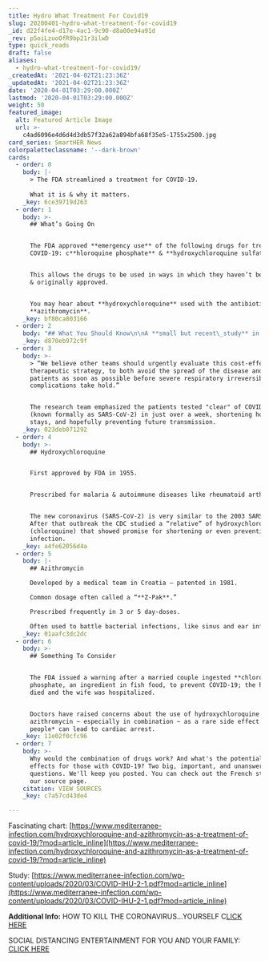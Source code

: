 ```yaml
---
title: Hydro What Treatment For Covid19
slug: 20200401-hydro-what-treatment-for-covid19
_id: d22f4fe4-d17e-4ac1-9c90-d8a00e94a91d
_rev: p5oiLzuoOfR9bp21r3ilwD
type: quick_reads
draft: false
aliases:
  - hydro-what-treatment-for-covid19/
_createdAt: '2021-04-02T21:23:36Z'
_updatedAt: '2021-04-02T21:23:36Z'
date: '2020-04-01T03:29:00.000Z'
lastmod: '2020-04-01T03:29:00.000Z'
weight: 50
featured_image:
  alt: Featured Article Image
  url: >-
    c4ad6096e4d6d4d3db57f32a62a894bfa68f35e5-1755x2500.jpg
card_series: SmartHER News
colorpaletteclassname: '--dark-brown'
cards:
  - order: 0
    body: |-
      > The FDA streamlined a treatment for COVID-19.  
        
      What it is & why it matters.
    _key: 6ce39719d263
  - order: 1
    body: >-
      ## What’s Going On


      The FDA approved **emergency use** of the following drugs for treating
      COVID-19: c**hloroquine phosphate** & **hydroxychloroquine sulfate**.


      This allows the drugs to be used in ways in which they haven’t been tested
      & originally approved.


      You may hear about **hydroxychloroquine** used with the antibiotic
      **azithromycin**.
    _key: bf80ca803166
  - order: 2
    body: "## What You Should Know\n\nA **small but recent\_study** in France showed some positive results of using a combination of hydroxychloroquine and azithromycin for patients with COVID-19.\n\nThe study examined 80 patients who received the drugs. They ranged in age from 18 to 88-yrs-old, more than half had preexisting conditions. **ALL RECOVERED** except two: an 86-yr-old died & a 74-yr-old remained in ICU."
    _key: d870eb972c9f
  - order: 3
    body: >-
      > “We believe other teams should urgently evaluate this cost-effective
      therapeutic strategy, to both avoid the spread of the disease and treat
      patients as soon as possible before severe respiratory irreversible
      complications take hold.”


      The research team emphasized the patients tested "clear" of COVID-19
      (known formally as SARS-CoV-2) in just over a week, shortening hospital
      stays, and hopefully preventing future transmission.
    _key: 023deb071292
  - order: 4
    body: >-
      ## Hydroxychloroquine


      First approved by FDA in 1955.


      Prescribed for malaria & autoimmune diseases like rheumatoid arthritis.


      The new coronavirus (SARS-CoV-2) is very similar to the 2003 SARS virus.
      After that outbreak the CDC studied a “relative” of hydroxychloroquine
      (chloroquine) that showed promise for shortening or even preventing
      infection.
    _key: a4fe62056d4a
  - order: 5
    body: |-
      ## Azithromycin

      Developed by a medical team in Croatia – patented in 1981.

      Common dosage often called a “**Z-Pak**.”

      Prescribed frequently in 3 or 5 day-doses.

      Often used to battle bacterial infections, like sinus and ear infections.
    _key: 01aafc3dc2dc
  - order: 6
    body: >-
      ## Something To Consider


      The FDA issued a warning after a married couple ingested **chloroquine**
      phosphate, an ingredient in fish food, to prevent COVID-19; the husband
      died and the wife was hospitalized.


      Doctors have raised concerns about the use of hydroxychloroquine &
      azithromycin ~ especially in combination ~ as a rare side effect in *some
      people* can lead to cardiac arrest.
    _key: 11e02f0cfc96
  - order: 7
    body: >-
      Why would the combination of drugs work? And what's the potential side
      effects for those with COVID-19? Two big, important, and unanswered
      questions. We'll keep you posted. You can check out the French study on
      our source page.
    citation: VIEW SOURCES
    _key: c7a57cd43de4

---
```

Fascinating chart: [https://www.mediterranee-infection.com/hydroxychloroquine-and-azithromycin-as-a-treatment-of-covid-19/?mod=article_inline](https://www.mediterranee-infection.com/hydroxychloroquine-and-azithromycin-as-a-treatment-of-covid-19/?mod=article_inline)

Study: [https://www.mediterranee-infection.com/wp-content/uploads/2020/03/COVID-IHU-2-1.pdf?mod=article_inline](https://www.mediterranee-infection.com/wp-content/uploads/2020/03/COVID-IHU-2-1.pdf?mod=article_inline)

**Additional Info:** HOW TO KILL THE CORONAVIRUS…YOURSELF C[LICK HERE](https://smarthernews.com/article/how-to-kill-the-new-coronavirus/)

SOCIAL DISTANCING ENTERTAINMENT FOR YOU AND YOUR FAMILY: [CLICK HERE](https://smarthernews.com/article/social-distancing-entertainment-for-you-your-family/)